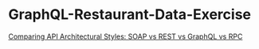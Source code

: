 # GraphQL-Restaurant-Data-Exercise

[Comparing API Architectural Styles: SOAP vs REST vs GraphQL vs RPC](https://www.altexsoft.com/blog/soap-vs-rest-vs-graphql-vs-rpc/)
